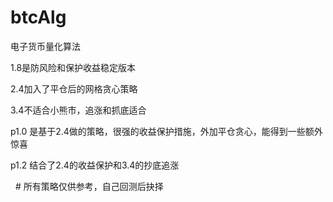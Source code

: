 # btcAlg
电子货币量化算法

1.8是防风险和保护收益稳定版本

2.4加入了平仓后的网格贪心策略

3.4不适合小熊市，追涨和抓底适合

p1.0 是基于2.4做的策略，很强的收益保护措施，外加平仓贪心，能得到一些额外惊喜

p1.2 结合了2.4的收益保护和3.4的抄底追涨

 
# 所有策略仅供参考，自己回测后抉择
